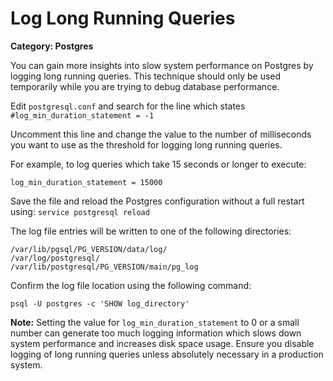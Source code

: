 # Log Long Running Queries

__Category: Postgres__

You can gain more insights into slow system performance on Postgres by logging long running queries. This technique should only be used temporarily while you are trying to debug database performance.

Edit `postgresql.conf` and search for the line which states `#log_min_duration_statement = -1`

Uncomment this line and change the value to the number of milliseconds you want to use as the threshold for logging long running queries.

For example, to log queries which take 15 seconds or longer to execute:

```shell
log_min_duration_statement = 15000
```

Save the file and reload the Postgres configuration without a full restart using: `service postgresql reload`

The log file entries will be written to one of the following directories:

```shell
/var/lib/pgsql/PG_VERSION/data/log/
/var/log/postgresql/
/var/lib/postgresql/PG_VERSION/main/pg_log
```

Confirm the log file location using the following command:

```shell
psql -U postgres -c 'SHOW log_directory'
```

__Note:__ Setting the value for `log_min_duration_statement` to 0 or a small number can generate too much logging information which slows down system performance and increases disk space usage. Ensure you disable logging of long running queries unless absolutely necessary in a production system.